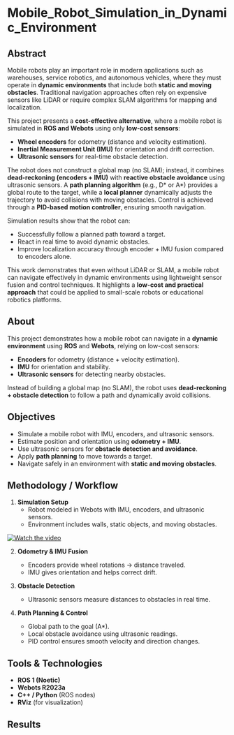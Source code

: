 # Mobile_Robot_Simulation_in_Dynamic_Environment


##  Abstract
Mobile robots play an important role in modern applications such as warehouses, service robotics, and autonomous vehicles, where they must operate in **dynamic environments** that include both **static and moving obstacles**. Traditional navigation approaches often rely on expensive sensors like LiDAR or require complex SLAM algorithms for mapping and localization.  

This project presents a **cost-effective alternative**, where a mobile robot is simulated in **ROS and Webots** using only **low-cost sensors**:  
- **Wheel encoders** for odometry (distance and velocity estimation).  
- **Inertial Measurement Unit (IMU)** for orientation and drift correction.  
- **Ultrasonic sensors** for real-time obstacle detection.  

The robot does not construct a global map (no SLAM); instead, it combines **dead-reckoning (encoders + IMU)** with **reactive obstacle avoidance** using ultrasonic sensors. A **path planning algorithm** (e.g., D* or A*) provides a global route to the target, while a **local planner** dynamically adjusts the trajectory to avoid collisions with moving obstacles. Control is achieved through a **PID-based motion controller**, ensuring smooth navigation.  

Simulation results show that the robot can:  
- Successfully follow a planned path toward a target.  
- React in real time to avoid dynamic obstacles.  
- Improve localization accuracy through encoder + IMU fusion compared to encoders alone.  

This work demonstrates that even without LiDAR or SLAM, a mobile robot can navigate effectively in dynamic environments using lightweight sensor fusion and control techniques. It highlights a **low-cost and practical approach** that could be applied to small-scale robots or educational robotics platforms.  


##  About
This project demonstrates how a mobile robot can navigate in a **dynamic environment** using **ROS** and **Webots**, relying on low-cost sensors:  
- **Encoders** for odometry (distance + velocity estimation).  
- **IMU** for orientation and stability.  
- **Ultrasonic sensors** for detecting nearby obstacles.  

Instead of building a global map (no SLAM), the robot uses **dead-reckoning + obstacle detection** to follow a path and dynamically avoid collisions.


##  Objectives
- Simulate a mobile robot with IMU, encoders, and ultrasonic sensors.  
- Estimate position and orientation using **odometry + IMU**.  
- Use ultrasonic sensors for **obstacle detection and avoidance**.  
- Apply **path planning** to move towards a target.  
- Navigate safely in an environment with **static and moving obstacles**.  


##  Methodology / Workflow
1. **Simulation Setup**  
   - Robot modeled in Webots with IMU, encoders, and ultrasonic sensors.  
   - Environment includes walls, static objects, and moving obstacles.
   
[![Watch the video](demo_thumbnail.png)](dynamic_environment.mp4)

2. **Odometry & IMU Fusion**  
   - Encoders provide wheel rotations → distance traveled.  
   - IMU gives orientation and helps correct drift.  

3. **Obstacle Detection**  
   - Ultrasonic sensors measure distances to obstacles in real time.  

4. **Path Planning & Control**  
   - Global path to the goal (A*).  
   - Local obstacle avoidance using ultrasonic readings.  
   - PID control ensures smooth velocity and direction changes.  


##  Tools & Technologies
- **ROS 1 (Noetic)**  
- **Webots R2023a**  
- **C++ / Python** (ROS nodes)  
- **RViz** (for visualization)  


##  Results

